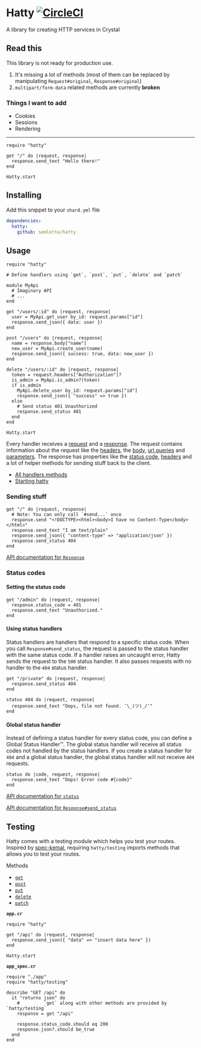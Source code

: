 # Hatty [![CircleCI](https://circleci.com/gh/semlette/hatty.svg?style=svg)](https://circleci.com/gh/semlette/hatty)

A library for creating HTTP services in Crystal

## Read this

This library is not ready for production use.

1. It's missing a lot of methods (most of them can be replaced by manipulating `Request#original`, `Response#original`)
2. `multipart/form-data` related methods are currently **broken**

### Things I want to add

* Cookies
* Sessions
* Rendering

---

```crystal
require "hatty"

get "/" do |request, response|
  response.send_text "Hello there!"
end

Hatty.start
```

## Installing

Add this snippet to your `shard.yml` file

```yml
dependencies:
  hatty:
    github: semlette/hatty
```

## Usage

```crystal
require "hatty"

# Define handlers using `get`, `post`, `put`, `delete` and `patch`

module MyApi
  # Imaginary API
  # ...
end

get "/users/:id" do |request, response|
  user = MyApi.get_user by_id: request.params["id"]
  response.send_json({ data: user })
end

post "/users" do |request, response|
  name = response.body["name"]
  new_user = MyApi.create_user(name)
  response.send_json({ success: true, data: new_user })
end

delete "/users/:id" do |request, response|
  token = request.headers["Authorization"]?
  is_admin = MyApi.is_admin?(token)
  if is_admin
    MyApi.delete_user by_id: request.params["id"]
    response.send_json({ "success" => true })
  else
    # Send status 401 Unauthorized
    response.send_status 401
  end
end

Hatty.start
```

Every handler receives a [request](https://semlette.github.io/hatty/Hatty/Request) and a [response](https://semlette.github.io/hatty/Hatty/Response). The request contains information about the request like the [headers](), the [body](https://semlette.github.io/hatty/Hatty/Request#body-instance-method), [url queries]() and [parameters](https://semlette.github.io/hatty/Hatty/Request#params%3AHash%28String%2CString%29-instance-method). The response has properties like the [status code](), [headers](https://semlette.github.io/hatty/Hatty/Response#headers%3AHTTP%3A%3AHeaders-instance-method) and a lot of helper methods for sending stuff back to the client.

* [All handlers methods](https://semlette.github.io/hatty/toplevel.html)
* [Starting hatty](https://semlette.github.io/hatty/Hatty#start%28port%3D3000%29-class-method)

### Sending stuff

```crystal
get "/" do |request, response|
  # Note: You can only call `#send...` once
  response.send "<!DOCTYPE><html><body>I have no Content-Type</body></html>"
  response.send_text "I am text/plain"
  response.send_json({ "content-type" => "application/json" })
  response.send_status 404
end
```

[API documentation for `Response`](https://semlette.github.io/hatty/Hatty/Response)

### Status codes

#### Setting the status code

```crystal
get "/admin" do |request, response|
  response.status_code = 401
  response.send_text "Unauthorized."
end
```

#### Using status handlers

Status handlers are handlers that respond to a specific status code. When you call `Response#send_status`, the request is passed to the status handler with the same status code. If a handler raises an uncaught error, Hatty sends the request to the `500` status handler. It also passes requests with no handler to the `404` status handler.

```crystal
get "/private" do |request, response|
  response.send_status 404
end

status 404 do |request, response|
  response.send_text "Oops, file not found. ¯\_(ツ)_/¯"
end
```

#### Global status handler

Instead of defining a status handler for every status code, you can define a Global Status Handler™. The global status handler will receive all status codes not handled by the status handlers. If you create a status handler for `404` and a global status handler, the global status handler will not receive `404` requests.

```crystal
status do |code, request, response|
  response.send_text "Oops! Error code #{code}"
end
```

[API documentation for `status`](https://semlette.github.io/hatty/toplevel.html#status%28code%2C%26handler%3AHatty%3A%3AHandler%29-class-method)

[API documentation for `Response#send_status`](https://semlette.github.io/hatty/Hatty/Response#send_status%28status_code%29%3ANil-instance-method)

## Testing

Hatty comes with a testing module which helps you test your routes. Inspired by [spec-kemal](https://github.com/kemalcr/spec-kemal), requiring `hatty/testing` imports methods that allows you to test your routes.

Methods

* [`get`](https://semlette.github.io/hatty/toplevel#get%28resource%2Cheaders%3AHTTP%3A%3AHeaders%3F%3Dnil%2Cbody%3AString%3F%3Dnil%29%3AHatty%3A%3ATesting%3A%3AResponse-class-method)
* [`post`](https://semlette.github.io/hatty/toplevel#post%28resource%2Cheaders%3AHTTP%3A%3AHeaders%3F%3Dnil%2Cbody%3AString%3F%3Dnil%29%3AHatty%3A%3ATesting%3A%3AResponse-class-method)
* [`put`](https://semlette.github.io/hatty/toplevel#put%28resource%2Cheaders%3AHTTP%3A%3AHeaders%3F%3Dnil%2Cbody%3AString%3F%3Dnil%29%3AHatty%3A%3ATesting%3A%3AResponse-class-method)
* [`delete`](https://semlette.github.io/hatty/toplevel#delete%28resource%2Cheaders%3AHTTP%3A%3AHeaders%3F%3Dnil%2Cbody%3AString%3F%3Dnil%29%3AHatty%3A%3ATesting%3A%3AResponse-class-method)
* [`patch`](https://semlette.github.io/hatty/toplevel#patch%28resource%2Cheaders%3AHTTP%3A%3AHeaders%3F%3Dnil%2Cbody%3AString%3F%3Dnil%29%3AHatty%3A%3ATesting%3A%3AResponse-class-method)

**`app.cr`**

```crystal
require "hatty"

get "/api" do |request, response|
  response.send_json({ "data" => "insert data here" })
end

Hatty.start
```

**`app_spec.cr`**

```crystal
require "./app"
require "hatty/testing"

describe "GET /api" do
  it "returns json" do
    #         `get` along with other methods are provided by `hatty/testing`
    response = get "/api"

    response.status_code.should eq 200
    response.json?.should be_true
  end
end
```
